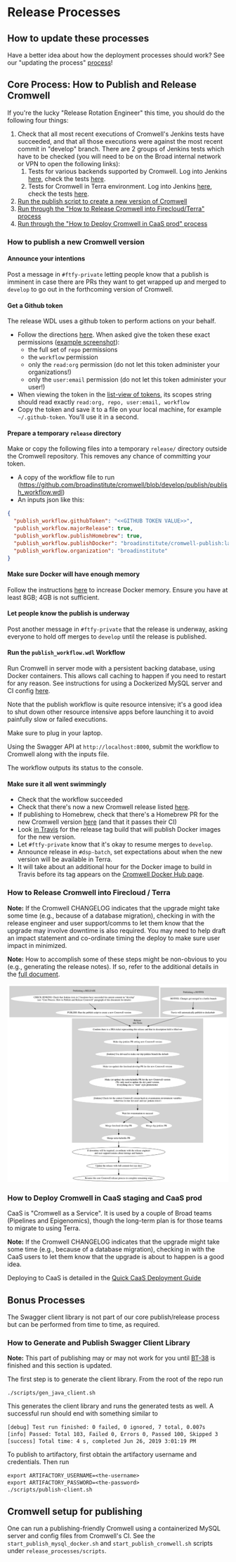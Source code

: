 # Release Processes

## How to update these processes

Have a better idea about how the deployment processes should work? 
See our "updating the process" [process](../README.MD)!

## Core Process: How to Publish and Release Cromwell

If you're the lucky "Release Rotation Engineer" this time, you should do the following four things:

1. Check that all most recent executions of Cromwell's Jenkins tests have succeeded, and that all those executions were 
against the most recent commit in "develop" branch. There are 2 groups of Jenkins tests which have to be checked (you 
will need to be on the Broad internal network or VPN to open the following links):
    1. Tests for various backends supported by Cromwell. Log into Jenkins [here](https://fc-jenkins.dsp-techops.broadinstitute.org), check the tests [here](https://fc-jenkins.dsp-techops.broadinstitute.org/job/cromwell-cron-parent/).
    1. Tests for Cromwell in Terra environment. Log into Jenkins [here](https://fc-jenkins.dsp-techops.broadinstitute.org), check the tests [here](https://fc-jenkins.dsp-techops.broadinstitute.org/view/Batch/).
1. [Run the publish script to create a new version of Cromwell](#how-to-publish-a-new-cromwell-version)  
1. [Run through the "How to Release Cromwell into Firecloud/Terra" process](#how-to-release-cromwell-into-firecloud--terra)  
1. [Run through the "How to Deploy Cromwell in CaaS prod" process](#how-to-deploy-cromwell-in-caas-staging-and-caas-prod)  

### How to publish a new Cromwell version

#### Announce your intentions

Post a message in `#ftfy-private` letting people know that a publish is imminent in case there are PRs they want to get
wrapped up and merged to `develop` to go out in the forthcoming version of Cromwell.

#### Get a Github token

The release WDL uses a github token to perform actions on your behalf.
* Follow the directions [here](https://help.github.com/en/github/authenticating-to-github/creating-a-personal-access-token-for-the-command-line).
  When asked give the token these exact permissions ([example screenshot](github_token_scopes.png)):
  * the full set of `repo` permissions
  * the `workflow` permission
  * only the `read:org` permission (do not let this token administer your organizations!)
  * only the `user:email` permission (do not let this token administer your user!)
* When viewing the token in the [list-view of tokens](https://github.com/settings/tokens), its scopes string should read exactly `read:org, repo, user:email, workflow`
* Copy the token and save it to a file on your local machine, for example `~/.github-token`. You'll use it in a second.

#### Prepare a temporary `release` directory

Make or copy the following files into a temporary `release/` directory outside the Cromwell repository. This removes any chance of committing your token.

* A copy of the workflow file to run (https://github.com/broadinstitute/cromwell/blob/develop/publish/publish_workflow.wdl)
* An inputs json like this:

```json
{
  "publish_workflow.githubToken": "<<GITHUB TOKEN VALUE>>",
  "publish_workflow.majorRelease": true,
  "publish_workflow.publishHomebrew": true,
  "publish_workflow.publishDocker": "broadinstitute/cromwell-publish:latest",
  "publish_workflow.organization": "broadinstitute"
}
```

#### Make sure Docker will have enough memory

Follow the instructions [here](https://docs.docker.com/docker-for-mac/#resources) to increase Docker memory.
Ensure you have at least 8GB; 4GB is not sufficient.

#### Let people know the publish is underway

Post another message in `#ftfy-private` that the release is underway, asking everyone to hold off merges to `develop` until
the release is published.

#### Run the `publish_workflow.wdl` Workflow

Run Cromwell in server mode with a persistent backing database, using Docker containers. This allows call caching to happen if you need to restart for any reason.
See instructions for using a Dockerized MySQL server and CI config [here](#cromwell-setup-for-publishing).

Note that the publish workflow is quite resource intensive; it's a good idea to shut down other resource intensive apps before launching it to avoid painfully slow or failed executions.

Make sure to plug in your laptop.

Using the Swagger API at `http://localhost:8000`, submit the workflow to Cromwell along with the inputs file.

The workflow outputs its status to the console.

#### Make sure it all went swimmingly

* Check that the workflow succeeded
* Check that there's now a new Cromwell release listed [here](https://github.com/broadinstitute/cromwell/releases).
* If publishing to Homebrew, check that there's a Homebrew PR for the new Cromwell version [here](https://github.com/Homebrew/homebrew-core/pulls) (and that it passes their CI)
* Look [in Travis](https://app.travis-ci.com/github/broadinstitute/cromwell/branches) for the release tag build that will publish Docker images for the new version.
* Let `#ftfy-private` know that it's okay to resume merges to `develop`.
* Announce release in `#dsp-batch`, set expectations about when the new version will be available in Terra.
* It will take about an additional hour for the Docker image to build in Travis before its tag appears on the [Cromwell Docker Hub page](https://hub.docker.com/r/broadinstitute/cromwell/tags).

### How to Release Cromwell into Firecloud / Terra

**Note:** If the Cromwell CHANGELOG indicates that the upgrade might take some time (e.g., because of a database migration), checking in with the release engineer
and user support/comms to let them know that the upgrade may involve downtime is also required. You may need to help draft an impact statement and co-ordinate timing
the deploy to make sure user impact in minimized.

**Note:** How to accomplish some of these steps might be non-obvious to you (e.g., generating the release notes).
If so, refer to the additional details in the [full document](https://docs.google.com/document/d/1EEzwemE8IedCplIwL506fiqXr0262Pz4G0x6Cr6V-5E). 

![firecloud-develop](firecloud-develop.dot.png) 

### How to Deploy Cromwell in CaaS staging and CaaS prod

CaaS is "Cromwell as a Service". It is used by a couple of Broad teams (Pipelines and Epigenomics), though the long-term plan is for those teams to migrate to using Terra.

**Note:** If the Cromwell CHANGELOG indicates that the upgrade might take some time (e.g., because of a database migration), checking in with the CaaS users
to let them know that the upgrade is about to happen is a good idea.

Deploying to CaaS is detailed in the [Quick CaaS Deployment Guide](https://docs.google.com/document/d/1s0YC-oohJ7o-OGcgnH_-YBtIEKmLIPTRpG36yvWxUpE) 

## Bonus Processes

The Swagger client library is not part of our core publish/release process but can be performed from time to time, as required.

### How to Generate and Publish Swagger Client Library

**Note:** This part of publishing may or may not work for you until
[BT-38](https://broadworkbench.atlassian.net/browse/BT-38) is finished and this section is updated.

The first step is to generate the client library.  From the root of the repo run

```
./scripts/gen_java_client.sh
```

This generates the client library and runs the generated tests as well.  A successful run should end with something similar to

```
[debug] Test run finished: 0 failed, 0 ignored, 7 total, 0.007s
[info] Passed: Total 103, Failed 0, Errors 0, Passed 100, Skipped 3
[success] Total time: 4 s, completed Jun 26, 2019 3:01:19 PM
```

To publish to artifactory, first obtain the artifactory username and credentials.  Then run

```
export ARTIFACTORY_USERNAME=<the-username>
export ARTIFACTORY_PASSWORD=<the-password>
./scripts/publish-client.sh
```

## Cromwell setup for publishing

One can run a publishing-friendly Cromwell using a containerized MySQL server and config files
from Cromwell's CI. See the `start_publish_mysql_docker.sh` and `start_publish_cromwell.sh` 
scripts under `release_processes/scripts`.
